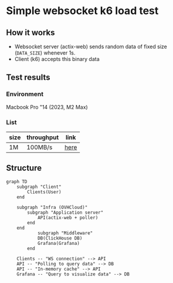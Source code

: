 # Simple websocket k6 load test
## How it works
- Websocket server (actix-web) sends random data of fixed size (`DATA_SIZE`) whenever 1s.
- Client (k6) accepts this binary data
## Test results
### Environment
Macbook Pro "14 (2023, M2 Max)
### List
| size | throughput | link |
| - | --- | --- |
| 1M  | 100MB/s  | [here](./results/1M.txt) |
## Structure
```mermaid
graph TD
    subgraph "Client"
        Clients(User)
    end

    subgraph "Infra (OVHCloud)"
        subgraph "Application server"
            API(actix-web + poller)
        end
    end
            subgraph "Middleware"
            DB(ClickHouse DB)
            Grafana(Grafana)
        end

    Clients -- "WS connection" --> API
    API -- "Polling to query data" --> DB
    API -- "In-memory cache" --> API
    Grafana -- "Query to visualize data" --> DB
```
